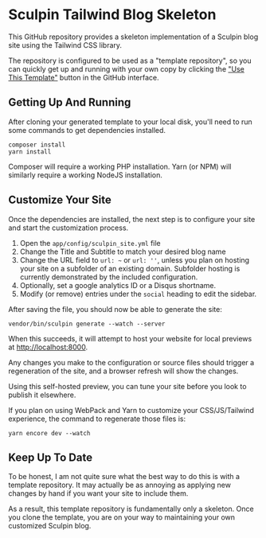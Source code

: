 Sculpin Tailwind Blog Skeleton
==============================

This GitHub repository provides a skeleton implementation of a Sculpin
blog site using the Tailwind CSS library.

The repository is configured to be used as a "template repository", so
you can quickly get up and running with your own copy by clicking the
["Use This Template"](https://github.com/beryllium/sculpin-tailwind-blog-skeleton/generate)
button in the GitHub interface.

## Getting Up And Running

After cloning your generated template to your local disk, you'll need to
run some commands to get dependencies installed.

```
composer install
yarn install
```

Composer will require a working PHP installation. Yarn (or NPM) will
similarly require a working NodeJS installation.

## Customize Your Site

Once the dependencies are installed, the next step is to configure your
site and start the customization process.

1. Open the `app/config/sculpin_site.yml` file
1. Change the Title and Subtitle to match your desired blog name
1. Change the URL field to `url: ~` or `url: ''`, unless you plan on
   hosting your site on a subfolder of an existing domain. Subfolder
   hosting is currently demonstrated by the included configuration.
1. Optionally, set a google analytics ID or a Disqus shortname.
1. Modify (or remove) entries under the `social` heading to edit the
   sidebar.

After saving the file, you should now be able to generate the site:

```
vendor/bin/sculpin generate --watch --server
```

When this succeeds, it will attempt to host your website for local
previews at [http://localhost:8000](http://localhost:8000).

Any changes you make to the configuration or source files should trigger
a regeneration of the site, and a browser refresh will show the changes.

Using this self-hosted preview, you can tune your site before you look
to publish it elsewhere.

If you plan on using WebPack and Yarn to customize your CSS/JS/Tailwind
experience, the command to regenerate those files is:

```
yarn encore dev --watch
```

## Keep Up To Date

To be honest, I am not quite sure what the best way to do this is with
a template repository. It may actually be as annoying as applying new
changes by hand if you want your site to include them.

As a result, this template repository is fundamentally only a skeleton.
Once you clone the template, you are on your way to maintaining your own
customized Sculpin blog.